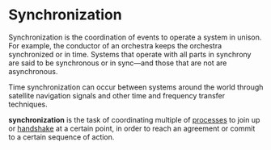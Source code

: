 # Synchronization

Synchronization is the coordination of events to operate a system in unison. For example, the conductor of an orchestra keeps the orchestra synchronized or in time. Systems that operate with all parts in synchrony are said to be synchronous or in sync—and those that are not are asynchronous.

Time synchronization can occur between systems around the world through satellite navigation signals and other time and frequency transfer techniques.

**synchronization** is the task of coordinating multiple of [processes](https://en.wikipedia.org/wiki/Process_(computer_science) "Process (computer science)") to join up or [handshake](https://en.wikipedia.org/wiki/Handshake_(computing) "Handshake (computing)") at a certain point, in order to reach an agreement or commit to a certain sequence of action.